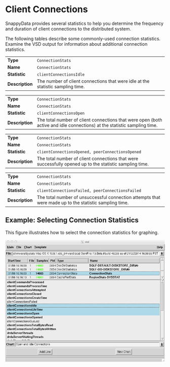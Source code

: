 # Client Connections


SnappyData provides several statistics to help you determine the frequency and duration of client connections to the distributed system.

The following tables describe some commonly-used connection statistics. Examine the VSD output for information about additional connection statistics.

|                 |                                                                                 |
|-----------------|---------------------------------------------------------------------------------|
| **Type**        | `ConnectionStats`                            |
| **Name**        | `ConnectionStats`                            |
| **Statistic**   | `clientConnectionsIdle`                      |
| **Description** | The number of client connections that were idle at the statistic sampling time. |

|                 |                                                                                                                          |
|-----------------|--------------------------------------------------------------------------------------------------------------------------|
| **Type**        | `ConnectionStats`                                                                     |
| **Name**        | `ConnectionStats`                                                                     |
| **Statistic**   | `clientConnectionsOpen`                                                               |
| **Description** | The total number of client connections that were open (both active and idle connections) at the statistic sampling time. |

|                 |                                                                                                         |
|-----------------|---------------------------------------------------------------------------------------------------------|
| **Type**        | `ConnectionStats`                                                    |
| **Name**        | `ConnectionStats`                                                    |
| **Statistic**   | `clientConnectionsOpened, peerConnectionsOpened`                     |
| **Description** | The total number of client connections that were successfully opened up to the statistic sampling time. |

|                 |                                                                                                        |
|-----------------|--------------------------------------------------------------------------------------------------------|
| **Type**        | `ConnectionStats`                                                   |
| **Name**        | `ConnectionStats`                                                   |
| **Statistic**   | `clientConnectionsFailed, peerConnectionsFailed`                    |
| **Description** | The total number of unsuccessful connection attempts that were made up to the statistic sampling time. |

<a id="example-connectionstatistics"></a>
## Example: Selecting Connection Statistics

This figure illustrates how to select the connection statistics for graphing.

![](../Images/vsd/vsd-connection-stats.png)
